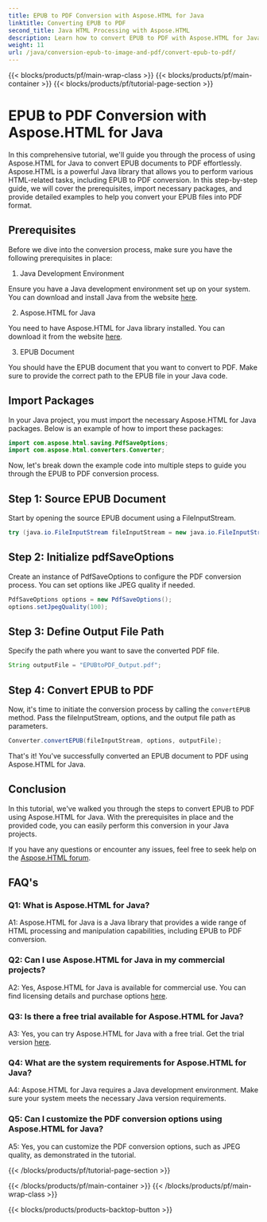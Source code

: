 ```yaml
---
title: EPUB to PDF Conversion with Aspose.HTML for Java
linktitle: Converting EPUB to PDF
second_title: Java HTML Processing with Aspose.HTML
description: Learn how to convert EPUB to PDF with Aspose.HTML for Java. This step-by-step guide covers prerequisites, package imports, and code examples. Get started with EPUB to PDF conversion.
weight: 11
url: /java/conversion-epub-to-image-and-pdf/convert-epub-to-pdf/
---
```


{{< blocks/products/pf/main-wrap-class >}}
{{< blocks/products/pf/main-container >}}
{{< blocks/products/pf/tutorial-page-section >}}

# EPUB to PDF Conversion with Aspose.HTML for Java

In this comprehensive tutorial, we'll guide you through the process of using Aspose.HTML for Java to convert EPUB documents to PDF effortlessly. Aspose.HTML is a powerful Java library that allows you to perform various HTML-related tasks, including EPUB to PDF conversion. In this step-by-step guide, we will cover the prerequisites, import necessary packages, and provide detailed examples to help you convert your EPUB files into PDF format.

## Prerequisites

Before we dive into the conversion process, make sure you have the following prerequisites in place:

1. Java Development Environment

Ensure you have a Java development environment set up on your system. You can download and install Java from the website [here](https://www.oracle.com/java/).

2. Aspose.HTML for Java

You need to have Aspose.HTML for Java library installed. You can download it from the website [here](https://releases.aspose.com/html/java/).

3. EPUB Document

You should have the EPUB document that you want to convert to PDF. Make sure to provide the correct path to the EPUB file in your Java code.

## Import Packages

In your Java project, you must import the necessary Aspose.HTML for Java packages. Below is an example of how to import these packages:

```java
import com.aspose.html.saving.PdfSaveOptions;
import com.aspose.html.converters.Converter;
```

Now, let's break down the example code into multiple steps to guide you through the EPUB to PDF conversion process.

## Step 1: Source EPUB Document

Start by opening the source EPUB document using a FileInputStream.

```java
try (java.io.FileInputStream fileInputStream = new java.io.FileInputStream("input.epub")) {
```

## Step 2: Initialize pdfSaveOptions

Create an instance of PdfSaveOptions to configure the PDF conversion process. You can set options like JPEG quality if needed.

```java
PdfSaveOptions options = new PdfSaveOptions();
options.setJpegQuality(100);
```

## Step 3: Define Output File Path

Specify the path where you want to save the converted PDF file.

```java
String outputFile = "EPUBtoPDF_Output.pdf";
```

## Step 4: Convert EPUB to PDF

Now, it's time to initiate the conversion process by calling the `convertEPUB` method. Pass the fileInputStream, options, and the output file path as parameters.

```java
Converter.convertEPUB(fileInputStream, options, outputFile);
```

That's it! You've successfully converted an EPUB document to PDF using Aspose.HTML for Java.

## Conclusion

In this tutorial, we've walked you through the steps to convert EPUB to PDF using Aspose.HTML for Java. With the prerequisites in place and the provided code, you can easily perform this conversion in your Java projects.

If you have any questions or encounter any issues, feel free to seek help on the [Aspose.HTML forum](https://forum.aspose.com/).

## FAQ's

### Q1: What is Aspose.HTML for Java?

A1: Aspose.HTML for Java is a Java library that provides a wide range of HTML processing and manipulation capabilities, including EPUB to PDF conversion.

### Q2: Can I use Aspose.HTML for Java in my commercial projects?

A2: Yes, Aspose.HTML for Java is available for commercial use. You can find licensing details and purchase options [here](https://purchase.aspose.com/buy).

### Q3: Is there a free trial available for Aspose.HTML for Java?

A3: Yes, you can try Aspose.HTML for Java with a free trial. Get the trial version [here](https://releases.aspose.com/html/java).

### Q4: What are the system requirements for Aspose.HTML for Java?

A4: Aspose.HTML for Java requires a Java development environment. Make sure your system meets the necessary Java version requirements.

### Q5: Can I customize the PDF conversion options using Aspose.HTML for Java?

A5: Yes, you can customize the PDF conversion options, such as JPEG quality, as demonstrated in the tutorial.

{{< /blocks/products/pf/tutorial-page-section >}}

{{< /blocks/products/pf/main-container >}}
{{< /blocks/products/pf/main-wrap-class >}}

{{< blocks/products/products-backtop-button >}}
